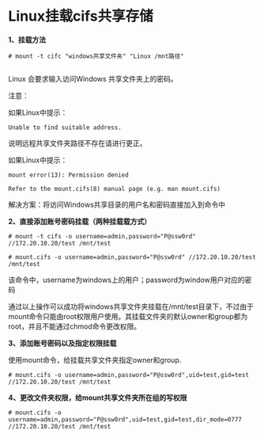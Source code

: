 # 			 Linux挂载cifs共享存储

**1、挂载方法**

```
# mount -t cifc "windows共享文件夹" "Linux /mnt路径"


```

Linux 会要求输入访问Windows 共享文件夹上的密码。

注意：

如果Linux中提示：

```
Unable to find suitable address. 
```

说明远程共享文件夹路径不存在请进行更正。

如果Linux中提示：

```
mount error(13): Permission denied

Refer to the mount.cifs(8) manual page (e.g. man mount.cifs)
```

解决方案：将访问Windows共享目录的用户名和密码直接加入到命令中

**2、直接添加账号密码挂载（两种挂载载方式）**

```
# mount -t cifs -o username=admin,password="P@ssw0rd" //172.20.10.20/test /mnt/test

# mount.cifs -o username=admin,password="P@ssw0rd" //172.20.10.20/test /mnt/test
```

该命令中，username为windows上的用户；password为window用户对应的密码

通过以上操作可以成功将windows共享文件夹挂载在/mnt/test目录下，不过由于mount命令只能由root权限用户使用。其挂载文件夹的默认owner和group都为root，并且不能通过chmod命令更改权限。

**3、添加账号密码以及指定权限挂载**

使用mount命令，给挂载共享文件夹指定owner和group.

```
# mount.cifs -o username=admin,password="P@ssw0rd",uid=test,gid=test //172.20.10.20/test /mnt/test
```



**4、更改文件夹权限，给mount共享文件夹所在组的写权限**

```
# mount.cifs -o username=admin,password="P@ssw0rd",uid=test,gid=test,dir_mode=0777 //172.20.10.20/test /mnt/test
```

